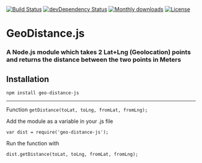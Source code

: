 [![Build Status](https://travis-ci.org/nwhite89/GeoDistance.svg?branch=master)](https://travis-ci.org/nwhite89/GeoDistance)
[![devDependency Status](https://david-dm.org/nwhite89/GeoDistance/dev-status.svg)](https://david-dm.org/nwhite89/GeoDistance#info=devDependencies)
[![Monthly downloads](http://img.shields.io/npm/dm/geo-distance-js.svg)](https://www.npmjs.org/package/geo-distance-js)
[![License](http://img.shields.io/npm/l/geo-distance-js.svg)](https://www.npmjs.org/package/geo-distance-js)

# GeoDistance.js
### A Node.js module which takes 2 Lat+Lng (Geolocation) points and returns the distance between the two points in Meters

Installation
-----
``npm install geo-distance-js``

----
Function
``getDistance(toLat, toLng, fromLat, fromLng);``

Add the module as a variable in your .js file

``var dist = require('geo-distance-js');``

Run the function with

``dist.getDistance(toLat, toLng, fromLat, fromLng);``
